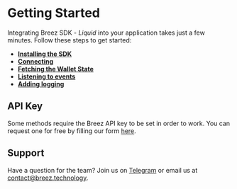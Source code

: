 # Getting Started

Integrating Breez SDK - *Liquid* into your application takes just a few minutes. Follow these steps to get started:
- **[Installing the SDK](/guide/install.md)**
- **[Connecting](/guide/connecting.md)**
- **[Fetching the Wallet State](/guide/wallet_state.md)**
- **[Listening to events](/guide/events.md)**
- **[Adding logging](/guide/logging.md)**

## API Key
Some methods require the Breez API key to be set in order to work. You can request one for free by filling our form [here](https://breez.technology/request-api-key/#contact-us-form-sdk).

## Support

Have a question for the team? Join us on [Telegram](https://t.me/breezsdk) or email us at [contact@breez.technology](mailto:contact@breez.technology).

